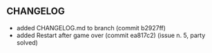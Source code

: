 ## CHANGELOG
- added CHANGELOG.md to branch      (commit b2927ff)
- added Restart after game over     (commit ea817c2) (issue n. 5, party solved)
